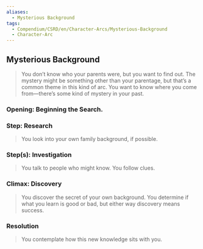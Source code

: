 ```yaml
---
aliases:
  - Mysterious Background
tags:
  - Compendium/CSRD/en/Character-Arcs/Mysterious-Background
  - Character-Arc
---
```

## Mysterious Background  
>You don’t know who your parents were, but you want to find out. The mystery might be something other than your parentage, but that’s a common theme in this kind of arc. You want to know where you come from—there’s some kind of mystery in your past.   
### Opening: Beginning the Search.  
### Step: Research    
>You look into your own family background, if possible.  
### Step(s): Investigation    
>You talk to people who might know. You follow clues.  
### Climax: Discovery    
>You discover the secret of your own background. You determine if what you learn is good or bad, but either way discovery means success.  
### Resolution    
>You contemplate how this new knowledge sits with you.